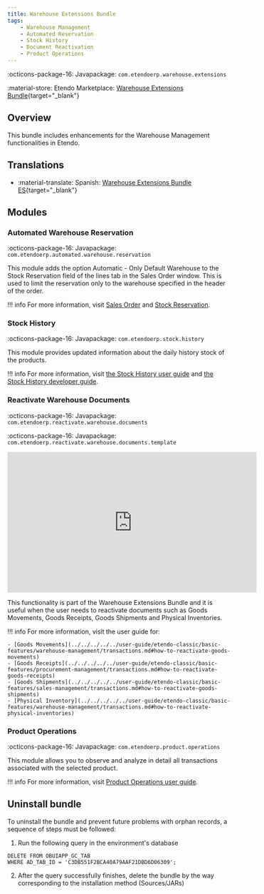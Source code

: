 ```yaml
---
title: Warehouse Extensions Bundle
tags:
    - Warehouse Management
    - Automated Reservation
    - Stock History
    - Document Reactivation
    - Product Operations
---
```

:octicons-package-16: Javapackage: `com.etendoerp.warehouse.extensions`

:material-store: Etendo Marketplace:  [Warehouse Extensions Bundle](https://marketplace.etendo.cloud/#/product-details?module=EFDA39668E2E4DF2824FFF0A905E6A95){target="_blank"}

## Overview
This bundle includes enhancements for the Warehouse Management functionalities in Etendo.

## Translations

-  :material-translate: Spanish: [Warehouse Extensions Bundle ES](https://marketplace.etendo.cloud/?#/product-details?module=BAE67A5B5BC4496D9B1CA002BBCDC80E){target="_blank"}

## Modules

### Automated Warehouse Reservation

:octicons-package-16: Javapackage: `com.etendoerp.automated.warehouse.reservation`

This module adds the option Automatic - Only Default Warehouse to the Stock Reservation field of the lines tab in the Sales Order window. This is used to limit the reservation only to the warehouse specified in the header of the order.

!!! info
    For more information, visit [Sales Order](../../../basic-features/sales-management/transactions.md#stock-reservations) and [Stock Reservation](../../../basic-features/warehouse-management/transactions.md#stock-reservation).

### Stock History

:octicons-package-16: Javapackage: `com.etendoerp.stock.history`

This module provides updated information about the daily history stock of the products. 

!!! info
    For more information, visit [the Stock History user guide](../../../../../user-guide/etendo-classic/basic-features/warehouse-management/analysis-tools.md#stock-history) and [the Stock History developer guide](../../../../../developer-guide/etendo-classic/bundles/warehouse-extensions-bundle.md#stock-history).

### Reactivate Warehouse Documents

:octicons-package-16: Javapackage: `com.etendoerp.reactivate.warehouse.documents`

:octicons-package-16: Javapackage: `com.etendoerp.reactivate.warehouse.documents.template`

<iframe width="560" height="315" src="https://www.youtube.com/embed/ghH3tBjoN9c" title="YouTube video player" frameborder="0" allow="accelerometer; autoplay; clipboard-write; encrypted-media; gyroscope; picture-in-picture; web-share" allowfullscreen></iframe>

This functionality is part of the Warehouse Extensions Bundle and it is useful when the user needs to reactivate documents such as Goods Movements, Goods Receipts, Goods Shipments and Physical Inventories. 

!!! info
    For more information, visit the user guide for:

    - [Goods Movements](../../../../../user-guide/etendo-classic/basic-features/warehouse-management/transactions.md#how-to-reactivate-goods-movements)
    - [Goods Receipts](../../../../../user-guide/etendo-classic/basic-features/procurement-management/transactions.md#how-to-reactivate-goods-receipts)
    - [Goods Shipments](../../../../../user-guide/etendo-classic/basic-features/sales-management/transactions.md#how-to-reactivate-goods-shipments)
    - [Physical Inventory](../../../../../user-guide/etendo-classic/basic-features/warehouse-management/transactions.md#how-to-reactivate-physical-inventories)

### Product Operations

:octicons-package-16: Javapackage: `com.etendoerp.product.operations`

This module allows you to observe and analyze in detail all transactions associated with the selected product. 

!!! info
    For more information, visit [Product Operations user guide](../../../basic-features/warehouse-management/analysis-tools.md/#product-operations).

## Uninstall bundle

To uninstall the bundle and prevent future problems with orphan records, a sequence of steps must be followed:

1. Run the following query in the environment's database
```
DELETE FROM OBUIAPP_GC_TAB 
WHERE AD_TAB_ID = 'C3DB551F2BCA40A79AAF21DBD6D06309';
```

2. After the query successfully finishes, delete the bundle by the way corresponding to the installation method (Sources/JARs)